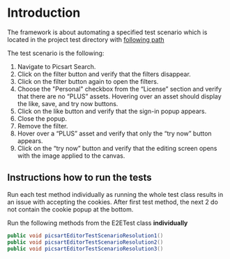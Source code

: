 # Introduction
The framework is about automating a specified test scenario which is located in the project test directory with [following path](src/test/java/autotests/e2eTests/E2ETest.java)

The test scenario is the following:
1. Navigate to Picsart Search. 
2. Click on the filter button and verify that the filters disappear.
3. Click on the filter button again to open the filters.
4. Choose the "Personal" checkbox from the “License” section and verify that there are no “PLUS” assets. Hovering over an asset should display the like, save, and try now buttons.
5. Click on the like button and verify that the sign-in popup appears.
6. Close the popup.
7. Remove the filter.
8. Hover over a “PLUS” asset and verify that only the “try now” button appears.
9. Click on the “try now” button and verify that the editing screen opens with the image applied to the canvas.

## Instructions how to run the tests
Run each test method individually as running the whole test class results in an issue with accepting the cookies. After first test method, 
the next 2 do not contain the cookie popup at the bottom.

Run the following methods from the E2ETest class **individually**
```Java
public void picsartEditorTestScenarioResolution1()
public void picsartEditorTestScenarioResolution2()
public void picsartEditorTestScenarioResolution3()
```

